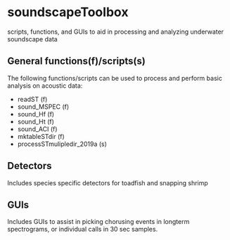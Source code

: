 # soundscapeToolbox
scripts, functions, and GUIs to aid in processing and analyzing underwater soundscape data

## General functions(f)/scripts(s)
The following functions/scripts can be used to process and perform basic analysis on acoustic data:
* readST (f)
* sound_MSPEC (f)
* sound_Hf (f)
* sound_Ht (f)
* sound_ACI (f)
* mktableSTdir (f)
* processSTmulipledir_2019a (s)

## Detectors
Includes species specific detectors for toadfish and snapping shrimp

## GUIs
Includes GUIs to assist in picking chorusing events in longterm spectrograms, or individual calls in 30 sec samples.
